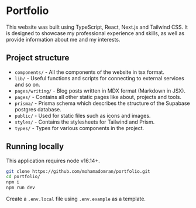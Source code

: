 # Portfolio

This website was built using TypeScript, React, Next.js and Tailwind CSS. It is designed to showcase my professional experience and skills, as well as provide information about me and my interests.

## Project structure

-   `components/` - All the components of the website in tsx format.
-   `lib/` - Useful functions and scripts for connecting to external services and so on.
-   `pages/writing/` - Blog posts written in MDX format (Markdown in JSX).
-   `pages/` - Contains all other static pages like about, projects and tools.
-   `prisma/` - Prisma schema which describes the structure of the Supabase postgres database.
-   `public/` - Used for static files such as icons and images.
-   `styles/` - Contains the stylesheets for Tailwind and Prism.
-   `types/` - Types for various components in the project.

## Running locally

This application requires node v16.14+.

```bash
git clone https://github.com/mohamadomran/portfolio.git
cd portfolio/
npm i
npm run dev
```

Create a `.env.local` file using `.env.example` as a template.
